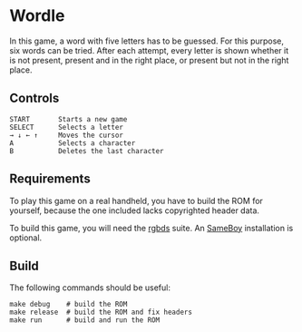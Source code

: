 Wordle
======

In this game, a word with five letters has to be guessed. For this purpose, six words can be tried. After each attempt, every letter is shown whether it is not present, present and in the right place, or present but not in the right place.


Controls
---------
```
START       Starts a new game
SELECT      Selects a letter
→ ↓ ← ↑     Moves the cursor
A           Selects a character
B           Deletes the last character
```


Requirements
------------
To play this game on a real handheld, you have to build the ROM for yourself, because the one included lacks copyrighted header data.

To build this game, you will need the [rgbds](https://rgbds.gbdev.io) suite.
An [SameBoy](https://sameboy.github.io/) installation is optional.



Build
-----
The following commands should be useful:

```
make debug    # build the ROM
make release  # build the ROM and fix headers
make run      # build and run the ROM
```
